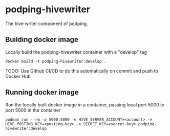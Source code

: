 # podping-hivewriter
The hive writer component of podping.

## Building docker image

Locally build the podping-hivewriter container with a "develop" tag

`docker build -t podping-hivewriter:develop .`

TODO: Use Github CI/CD to do this automatically on commit and push to Docker Hub

## Running docker image

Run the locally built docker image in a container, passing local port 5000 to port 5000 in the container

`podman run --rm -p 5000:5000 -e HIVE_SERVER_ACCOUNT=<account> -e HIVE_POSTING_KEY=<posting-key> -e SECRET_KEY=<secret-key> podping-hivewriter:develop`
